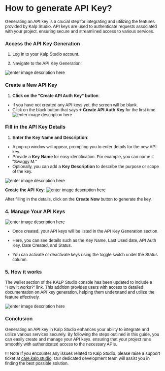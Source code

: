 <style>  body { font-family: "Source Sans 3", sans-serif!important; }</style>

<link  href="https://fonts.googleapis.com/css2?family=Source+Sans+3:ital,wght@0,200..900;1,200..900&display=swap"  rel="stylesheet">  <link  rel="stylesheet"  href="https://fonts.googleapis.com/icon?family=Material+Icons">

# **How to generate API Key?**

Generating an API key is a crucial step for integrating and utilizing the features provided by Kalp Studio. API keys are used to authenticate requests associated with your project, ensuring secure and streamlined access to various services.

### Access the API Key Generation

1.  Log in to your Kalp Studio account.
    
2.  Navigate to the API Key Generation:

![enter image description here](https://docs-images-kalp-studio.s3.ap-south-1.amazonaws.com/New+changes/4.png)

### Create a New API Key

1.  **Click on the "Create API Auth Key" button**:
-   If you have not created any API keys yet, the screen will be blank.
-   Click on the black button that says **+ Create API Auth Key** for the first time.
![enter image description here](https://docs-images-kalp-studio.s3.ap-south-1.amazonaws.com/9.+API+Key+generation/2.png)

### Fill in the API Key Details

1.  **Enter the Key Name and Description**:
-   A pop-up window will appear, prompting you to enter details for the new API key.
-   Provide a **Key Name** for easy identification. For example, you can name it "Swaggy M."
-   Optionally, you can add a **Key Description** to describe the purpose or scope of the key.

![enter image description here](https://docs-images-kalp-studio.s3.ap-south-1.amazonaws.com/9.+API+Key+generation/3.png)

**Create the API Key**:
![enter image description here](https://docs-images-kalp-studio.s3.ap-south-1.amazonaws.com/9.+API+Key+generation/4.png)

After filling in the details, click on the **Create Now** button to generate the key.

### 4. Manage Your API Keys
![enter image description here](https://docs-images-kalp-studio.s3.ap-south-1.amazonaws.com/9.+API+Key+generation/5.png)

-   Once created, your API keys will be listed in the API Key Generation section.
    
-   Here, you can see details such as the Key Name, Last Used date, API Auth Key, Date Created, and Status.
    
-   You can activate or deactivate keys using the toggle switch under the Status column.

### 5. How it works
The wallet section of the KALP Studio console has been updated to include a "How it works?" link. This addition provides users with access to detailed documentation on API key generation, helping them understand and utilize the feature effectively. 

![enter image description here](https://docs-images-kalp-studio.s3.ap-south-1.amazonaws.com/New+changes/4.png)
    

### Conclusion
Generating an API key in Kalp Studio enhances your ability to integrate and utilize various services securely. By following the steps outlined in this guide, you can easily create and manage your API keys, ensuring that your project runs smoothly with authenticated access to the necessary APIs.

!!! Note
    If you encounter any issues related to Kalp Studio, please raise a support ticket at [care.kalp.studio](mailto:care.kalp.studio). Our dedicated development team will assist you in finding the best possible solution.